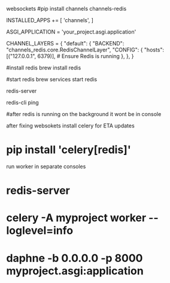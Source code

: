 



websockets
#pip install channels channels-redis

INSTALLED_APPS += [
    'channels',
]

ASGI_APPLICATION = 'your_project.asgi.application'

CHANNEL_LAYERS = {
    "default": {
        "BACKEND": "channels_redis.core.RedisChannelLayer",
        "CONFIG": {
            "hosts": [("127.0.0.1", 6379)],  # Ensure Redis is running
        },
    },
}

#install redis
   brew install redis

#start redis
   brew services start redis
   
   redis-server

   redis-cli ping

#after redis is running on the background it wont be in console


after fixing websokets install celery for ETA updates
#    pip install 'celery[redis]'


run worker in separate consoles
# redis-server
# celery -A myproject worker --loglevel=info
# daphne -b 0.0.0.0 -p 8000 myproject.asgi:application
